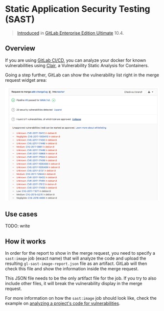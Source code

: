 # Static Application Security Testing (SAST)

> [Introduced][ee-3781] in [GitLab Enterprise Edition Ultimate][ee] 10.4.

## Overview

If you are using [GitLab CI/CD][ci], you can analyze your docker for known
vulnerabilities using [Clair](https://github.com/coreos/clair), 
a Vulnerability Static Analysis for Containers.

Going a step further, GitLab can show the vulnerability list right in the merge
request widget area:

![SAST Widget](img/sast-image.png)

## Use cases

TODO: write

## How it works

In order for the report to show in the merge request, you need to specify a
`sast:image` job (exact name) that will analyze the code and upload the resulting
`gl-sast-image-report.json` file as an artifact. GitLab will then check this file and
show the information inside the merge request.

This JSON file needs to be the only artifact file for the job. If you try
to also include other files, it will break the vulnerability display in the
merge request.

For more information on how the `sast:image` job should look like, check the
example on [analyzing a project's code for vulnerabilities][cc-docs].

[ee-3781]: https://gitlab.com/gitlab-org/gitlab-ee/issues/3781
[ee]: https://about.gitlab.com/gitlab-ee/
[ci]: ../../../ci/README.md
[cc-docs]: ../../../ci/examples/sast.md

